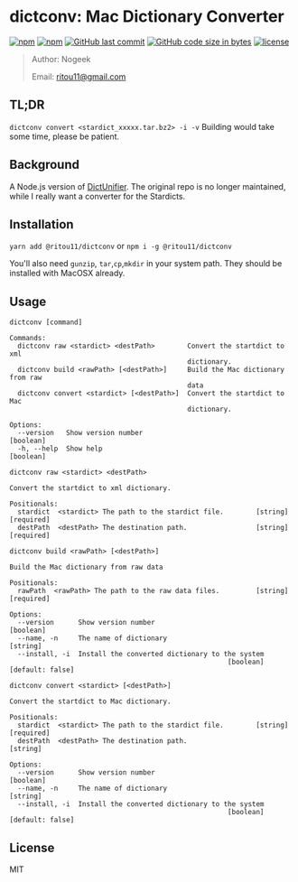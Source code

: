 # dictconv: Mac Dictionary Converter

[![npm](https://img.shields.io/npm/v/@ritou11/dictconv.svg?style=flat-square)](https://www.npmjs.com/package/@ritou11/dictconv)
[![npm](https://img.shields.io/npm/dt/@ritou11/dictconv.svg?style=flat-square)](https://www.npmjs.com/package/@ritou11/dictconv)
[![GitHub last commit](https://img.shields.io/github/last-commit/ritou11/dictconv.svg?style=flat-square)](https://github.com/ritou11/dictconv)
[![GitHub code size in bytes](https://img.shields.io/github/languages/code-size/ritou11/dictconv.svg?style=flat-square)](https://github.com/ritou11/dictconv)
[![license](https://img.shields.io/github/license/ritou11/dictconv.svg?style=flat-square)](https://github.com/ritou11/dictconv/blob/master/LICENSE.md)

> Author: Nogeek
>
> Email: ritou11@gmail.com

## TL;DR

`dictconv convert <stardict_xxxxx.tar.bz2> -i -v`
Building would take some time, please be patient.

## Background
A Node.js version of [DictUnifier](https://github.com/jjgod/mac-dictionary-kit). The original repo is no longer maintained, while I really want a converter for the Stardicts.

## Installation

`yarn add @ritou11/dictconv` or `npm i -g @ritou11/dictconv`

You'll also need `gunzip`, `tar`,`cp`,`mkdir` in your system path. They should be installed with MacOSX already.

## Usage
```
dictconv [command]

Commands:
  dictconv raw <stardict> <destPath>        Convert the startdict to xml
                                            dictionary.
  dictconv build <rawPath> [<destPath>]     Build the Mac dictionary from raw
                                            data
  dictconv convert <stardict> [<destPath>]  Convert the startdict to Mac
                                            dictionary.

Options:
  --version   Show version number                                      [boolean]
  -h, --help  Show help                                                [boolean]
```
```
dictconv raw <stardict> <destPath>

Convert the startdict to xml dictionary.

Positionals:
  stardict  <stardict> The path to the stardict file.        [string] [required]
  destPath  <destPath> The destination path.                 [string] [required]
```
```
dictconv build <rawPath> [<destPath>]

Build the Mac dictionary from raw data

Positionals:
  rawPath  <rawPath> The path to the raw data files.         [string] [required]

Options:
  --version      Show version number                                   [boolean]
  --name, -n     The name of dictionary                                 [string]
  --install, -i  Install the converted dictionary to the system
                                                      [boolean] [default: false]
```
```
dictconv convert <stardict> [<destPath>]

Convert the startdict to Mac dictionary.

Positionals:
  stardict  <stardict> The path to the stardict file.        [string] [required]
  destPath  <destPath> The destination path.                            [string]

Options:
  --version      Show version number                                   [boolean]
  --name, -n     The name of dictionary                                 [string]
  --install, -i  Install the converted dictionary to the system
                                                      [boolean] [default: false]
```
## License

MIT
